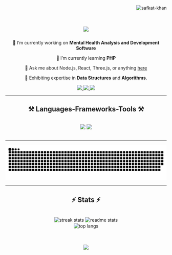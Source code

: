 <p align="right"> 
  <img src="https://komarev.com/ghpvc/?username=safkat-khan&label=Profile%20views&color=FF5733&style=flat" alt="safkat-khan" /> 
</p>

<h1 align="center">
    <img src="https://readme-typing-svg.herokuapp.com/?font=Righteous&size=35&center=true&vCenter=true&width=500&height=70&duration=4000&color=FF5733&lines=Hi+There!+👋;+I'm+Safkat+Khan;" />
</h1>

<div align="center">
 
 🔭 I’m currently working on **Mental Health Analysis and Development Software**
 
 🌱 I’m currently learning **PHP**

 💬 Ask me about Node.js, React, Three.js, or anything [here](https://github.com/Safkat-Khan/Safkat-Khan/issues)

 🚀 Exhibiting expertise in **Data Structures** and **Algorithms**.

</div>

<div align="center"> 
  <a href="mailto:Safkatkhan420@gmail.com">
    <img src="https://img.shields.io/badge/Gmail-FF5733?style=for-the-badge&logo=gmail&logoColor=white" />
  </a>
  <a href="https://www.linkedin.com/in/safkat-khan-20a2aa244/" target="_blank">
    <img src="https://img.shields.io/badge/LinkedIn-0077B5?style=for-the-badge&logo=linkedin&logoColor=white" target="_blank" />
  </a>
  <a href="https://github.com/Safkat-Khan" target="_blank">
     <img src="https://img.shields.io/badge/Portfolio-FF5722?style=for-the-badge&logo=todoist&logoColor=white" target="_blank" /> 
  </a>
</div>

<hr/>

<h2 align="center">⚒️ Languages-Frameworks-Tools ⚒️</h2>
<br/>
<div align="center">
    <img src="https://skillicons.dev/icons?i=react,bootstrap,html,css,vscode,github,figma,tailwind,git,vite" />
    <img src="https://skillicons.dev/icons?i=nodejs,c,cpp,java,python,javascript,typescript,express,firebase,mongodb,nextjs,mysql,threejs" /><br>
</div>

<br/>
<hr/>

![snake gif](https://github.com/Safkat-Khan/Safkat-Khan/blob/output/github-contribution-grid-snake.svg)

<hr/>
<h2 align="center">⚡ Stats ⚡</h2>
<br>
<div align=center>
    <img width="390" src="https://github-readme-streak-stats.herokuapp.com/?user=safkat-khan&theme=github_dark&border_radius=10" alt="streak stats"/>
    <img width="390" src="https://github-readme-stats.vercel.app/api?username=safkat-khan&count_private=true&show_icons=true&theme=github_dark&border_radius=10" alt="readme stats" />

  <br/>
<img width="325" align="center" src="https://github-readme-stats.vercel.app/api/top-langs/?username=safkat-khan&hide=html&langs_count=8&layout=compact&theme=github_dark&border_radius=10&size_weight=0.5&count_weight=0.5&exclude_repo=github-readme-stats" alt="top langs" />
</div>

<h1 align="center">
    <img src="https://readme-typing-svg.herokuapp.com/?font=Righteous&size=35&center=true&vCenter=true&width=500&height=70&duration=4000&color=FF5733&lines=Thanks+for+visiting+✌️;" />
</h1>
